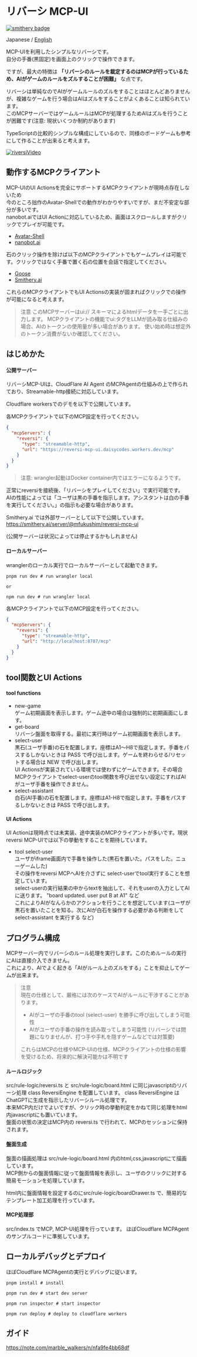 # リバーシ MCP-UI

[![smithery badge](https://smithery.ai/badge/@mfukushim/reversi-mcp-ui)](https://smithery.ai/server/@mfukushim/reversi-mcp-ui)  

Japanese / [English](./README.md)

MCP-UIを利用したシンプルなリバーシです。  
自分の手番(黒固定)を画面上のクリックで操作できます。  

ですが、最大の特徴は **「リバーシのルールを裁定するのはMCPが行っているため、AIがゲームのルールをズルすることが困難」** な点です。  

リバーシは単純なのでAIがゲームルールのズルをすることはほとんどありませんが、複雑なゲームを行う場合はAIはズルをすることがよくあることは知られています。  
このMCPサーバーではゲームルールはMCPが処理するためAIはズルを行うことが困難です(注意: 現状いくつか制約があります)  

TypeScriptの比較的シンプルな構成にしているので、同様のボードゲームも参考にして作ることが出来ると考えます。  

[![riversiVideo](https://img.youtube.com/vi/19Vy0Cpxhnc/0.jpg)](https://youtu.be/19Vy0Cpxhnc?si=VR9PoeleZE2rNPdV&t=10)


## 動作するMCPクライアント  

MCP-UIのUI Actionsを完全にサポートするMCPクライアントが現時点存在しないため  
今のところ拙作のAvatar-Shellでの動作がわかりやすいですが、まだ不安定な部分が多いです。  
nanobot.aiではUI Actionに対応しているため、画面はスクロールしますがクリックでプレイが可能です。  

- [Avatar-Shell](https://github.com/mfukushim/avatar-shell)  
- [nanobot.ai](https://www.nanobot.ai/) 

石のクリック操作を除けば以下のMCPクライアントでもゲームプレイは可能です。クリックではなく手番で置く石の位置を会話で指定してください。  

- [Goose](https://github.com/block/goose/)  
- [Smithery.ai](https://smithery.ai/server/@mfukushim/reversi-mcp-ui)  

これらのMCPクライアントでもUI Actionsの実装が固まればクリックでの操作が可能になると考えます。  

> 注意 このMCPサーバーはui:// スキーマによるhtmlデータを一手ごとに出力します。 MCPクライアントの機能でui:タグをLLMが読み取る仕組みの場合、AIのトークンの使用量が多い場合があります。
> 使い始め時は想定外のトークン消費がないか確認してください。

## はじめかた 

#### 公開サーバー

リバーシMCP-UIは、CloudFlare AI Agent のMCPAgentの仕組みの上で作られており、Streamable-http接続に対応しています。  

Cloudflare workersでのデモを以下で公開しています。  

各MCPクライアントで以下のMCP設定を行ってください。  

```json
{
  "mcpServers": {
    "reversi": {
      "type": "streamable-http",
      "url": "https://reversi-mcp-ui.daisycodes.workers.dev/mcp"
    }
  }
}
```
> 注意: wrangler起動はDocker container内ではエラーになるようです。  

正常にreversiを接続後、「リバーシをプレイしてください」で実行可能です。  
AIの性能によっては「ユーザは黒の手番を指示します。アシスタントは白の手番を実行してください。」の指示も必要な場合があります。  

Smithery.ai では外部サーバーとして以下で公開しています。  
https://smithery.ai/server/@mfukushim/reversi-mcp-ui 

(公開サーバーは状況によっては停止するかもしれません)

#### ローカルサーバー

wranglerのローカル実行でローカルサーバーとして起動できます。

```shell
pnpm run dev # run wrangler local

or 

npm run dev # run wrangler local
````

各MCPクライアントで以下のMCP設定を行ってください。

```json
{
  "mcpServers": {
    "reversi": {
      "type": "streamable-http",
      "url": "http://localhost:8787/mcp"
    }
  }
}
```

## tool関数とUI Actions

#### tool functions

- new-game  
  ゲーム初期画面を表示します。ゲーム途中の場合は強制的に初期画面にします。
- get-board  
  リバーシ盤面を取得する。最初に実行時はゲーム初期画面を表示します。
- select-user  
  黒石(ユーザ手番)の石を配置します。座標はA1～H8で指定します。手番をパスするしかないときは PASS で呼び出します。ゲームを終わらせる/リセットする場合は NEW で呼び出します。  
  UI Actionsが実装されている環境では使わずにゲームできます。その場合MCPクライアントでselect-userのtool関数を呼び出せない設定にすればAIがユーザ手番を操作できません。    
- select-assistant  
  白石(AI手番)の石を配置します。座標はA1-H8で指定します。手番をパスするしかないときは PASS で呼び出します。


#### UI Actions

UI Actionは現時点では未実装、途中実装のMCPクライアントが多いです。現状reversi MCP-UIでは以下の挙動をすることを期待しています。

- tool select-user  
  ユーザがiframe画面内で手番を操作した(黒石を置いた。パスをした。ニューゲームした)  
  その操作をreversi MCPへAIを介さずに select-userでtool実行することを想定しています。  
  select-userの実行結果の中からtextを抽出して、それをuserの入力としてAIに送ります。
  "board updated. user put B at A1" など  
  これによりAIがなんらかのアクションを行うことを想定しています(ユーザが黒石を置いたことを知る。次にAIが白石を操作する必要がある判断をして select-assistant を実行する など)


## プログラム構成  

MCPサーバー内でリバーシのルール処理を実行します。このためルールの実行にAIは直接介入できません。  
これにより、AIでよく起きる「AIがルール上のズルをする」ことを抑止してゲームが出来ます。  

> 注意  
> 現在の仕様として、厳格には次のケースでAIがルールに干渉することがあります。  
> - AIがユーザの手番のtool (select-user) を勝手に呼び出してしまう可能性
> - AIがユーザの手番の操作を読み取ってしまう可能性 (リバーシでは問題になりませんが、打つ手や手札を隠すゲームなどでは対策要)  
> 
> これらはMCPの仕様やMCP-UIの仕様、MCPクライアントの仕様の影響を受けるため、将来的に解決可能かは不明です

#### ルールロジック

src/rule-logic/reversi.ts と src/rule-logic/board.html に同じjavascriptのリバーシ処理 class ReversiEngine を配置しています。
class ReversiEngine はChatGPTに生成を指示したリバーシルール処理です。  
本来MCP内だけでよいですが、クリック時の挙動判定をかねて同じ処理をhtml内javascriptにも置いています。  
盤面の状態の決定はMCP内の reversi.ts で行われて、MCPのセッションに保持されます。

#### 盤面生成

盤面の描画処理は src/rule-logic/board.html 内のhtml,css,javascriptにて描画しています。  
MCP側からの盤面情報に従って盤面情報を表示し、ユーザのクリックに対する簡易モーションを処理しています。  

html内に盤面情報を設定するのにsrc/rule-logic/boardDrawer.ts で、簡易的なテンプレート加工処理を行っています。


#### MCP処理部

src/index.ts でMCP, MCP-UI処理を行っています。
ほぼCloudflare MCPAgentのサンプルコードに準拠しています。

## ローカルデバッグとデプロイ

ほぼCloudflare MCPAgentの実行とデバッグに従います。  

```shell
pnpm install # install

pnpm run dev # start dev server

pnpm run inspector # start inspector

pnpm run deploy # deploy to cloudflare workers

```

## ガイド  

https://note.com/marble_walkers/n/nfa9fe4bb68df  
